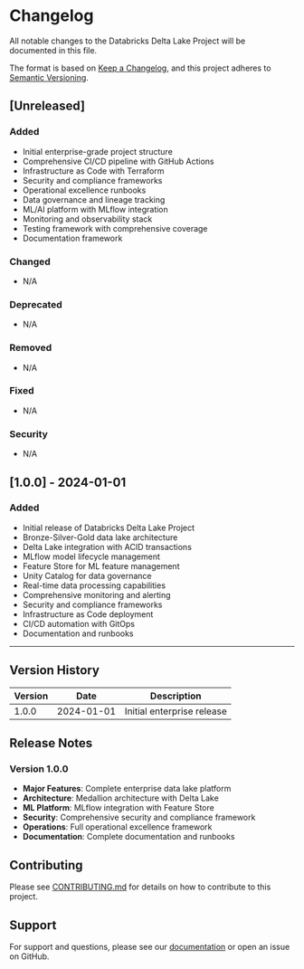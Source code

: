 # Changelog

All notable changes to the Databricks Delta Lake Project will be documented in this file.

The format is based on [Keep a Changelog](https://keepachangelog.com/en/1.0.0/),
and this project adheres to [Semantic Versioning](https://semver.org/spec/v2.0.0.html).

## [Unreleased]

### Added
- Initial enterprise-grade project structure
- Comprehensive CI/CD pipeline with GitHub Actions
- Infrastructure as Code with Terraform
- Security and compliance frameworks
- Operational excellence runbooks
- Data governance and lineage tracking
- ML/AI platform with MLflow integration
- Monitoring and observability stack
- Testing framework with comprehensive coverage
- Documentation framework

### Changed
- N/A

### Deprecated
- N/A

### Removed
- N/A

### Fixed
- N/A

### Security
- N/A

## [1.0.0] - 2024-01-01

### Added
- Initial release of Databricks Delta Lake Project
- Bronze-Silver-Gold data lake architecture
- Delta Lake integration with ACID transactions
- MLflow model lifecycle management
- Feature Store for ML feature management
- Unity Catalog for data governance
- Real-time data processing capabilities
- Comprehensive monitoring and alerting
- Security and compliance frameworks
- Infrastructure as Code deployment
- CI/CD automation with GitOps
- Documentation and runbooks

---

## Version History

| Version | Date | Description |
|---------|------|-------------|
| 1.0.0 | 2024-01-01 | Initial enterprise release |

## Release Notes

### Version 1.0.0
- **Major Features**: Complete enterprise data lake platform
- **Architecture**: Medallion architecture with Delta Lake
- **ML Platform**: MLflow integration with Feature Store
- **Security**: Comprehensive security and compliance framework
- **Operations**: Full operational excellence framework
- **Documentation**: Complete documentation and runbooks

## Contributing

Please see [CONTRIBUTING.md](CONTRIBUTING.md) for details on how to contribute to this project.

## Support

For support and questions, please see our [documentation](documentation/) or open an issue on GitHub.
